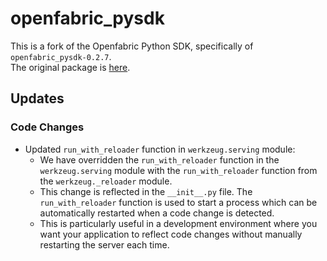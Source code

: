 # openfabric_pysdk
This is a fork of the Openfabric Python SDK, specifically of `openfabric_pysdk-0.2.7`.  
The original package is [here](https://pypi.org/project/openfabric-pysdk/).

## Updates

### Code Changes

- Updated `run_with_reloader` function in `werkzeug.serving` module:
  - We have overridden the `run_with_reloader` function in the `werkzeug.serving` module with the `run_with_reloader` function from the `werkzeug._reloader` module.
  - This change is reflected in the `__init__.py` file. The `run_with_reloader` function is used to start a process which can be automatically restarted when a code change is detected.
  - This is particularly useful in a development environment where you want your application to reflect code changes without manually restarting the server each time.